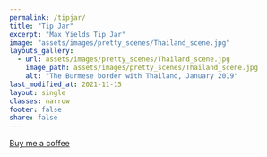 ```yaml
---
permalink: /tipjar/
title: "Tip Jar"
excerpt: "Max Yields Tip Jar"
image: "assets/images/pretty_scenes/Thailand_scene.jpg"
layouts_gallery:
  - url: assets/images/pretty_scenes/Thailand_scene.jpg
    image_path: assets/images/pretty_scenes/Thailand_scene.jpg
    alt: "The Burmese border with Thailand, January 2019"
last_modified_at: 2021-11-15
layout: single
classes: narrow
footer: false
share: false
---
```

<script src="https://astounding-musician-2619.ck.page/commerce.js" async defer></script>
<a class="convertkit-button" href="https://astounding-musician-2619.ck.page/products/max-yields-tip-jar" data-commerce>Buy me a coffee</a>
